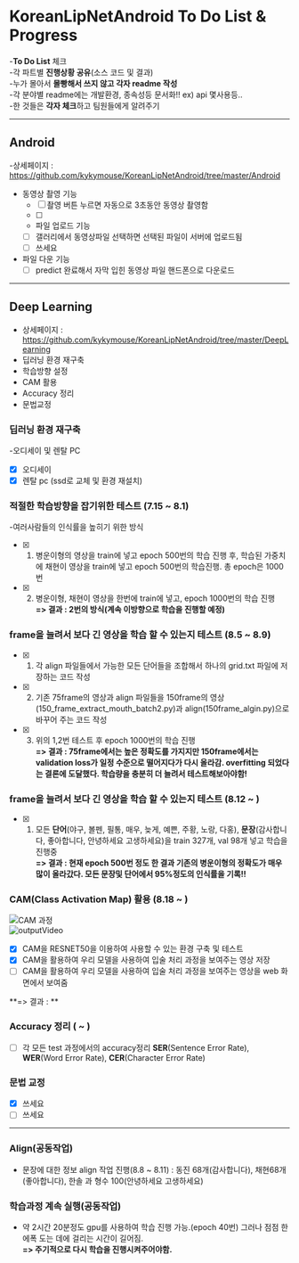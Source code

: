 # KoreanLipNetAndroid To Do List & Progress 
-**To Do List** 체크  
-각 파트별 **진행상황 공유**(소스 코드 및 결과)  
-누가 몰아서 **몰빵해서 쓰지 않고 각자 readme 작성**  
-각 분야별 readme에는 개발환경, 종속성등 문서화!! ex) api 몇사용등..  
-한 것들은 **각자 체크**하고 팀원들에게 알려주기

<hr>

## Android
-상세페이지 : https://github.com/kykymouse/KoreanLipNetAndroid/tree/master/Android  
- 동영상 촬영 기능
  - [ ] 촬영 버튼 누르면 자동으로 3초동안 동영상 촬영함
  - [ ] 
  - 파일 업로드 기능
  - [ ] 갤러리에서 동영상파일 선택하면 선택된 파일이 서버에 업로드됨
  - [ ] 쓰세요
- 파일 다운 기능
  - [ ] predict 완료해서 자막 입힌 동영상 파일 핸드폰으로 다운로드
  
<hr>


## Deep Learning
- 상세페이지 : https://github.com/kykymouse/KoreanLipNetAndroid/tree/master/DeepLearning  
- 딥러닝 환경 재구축  
- 학습방향 설정
- CAM 활용
- Accuracy 정리
- 문법교정

### 딥러닝 환경 재구축
-오디세이 및 렌탈 PC
  - [x] 오디세이
  - [x] 렌탈 pc (ssd로 교체 및 환경 재설치)

### **적절한 학습방향을 잡기위한 테스트** (7.15 ~ 8.1)
-여러사람들의 인식률을 높히기 위한 방식
  - [x] 1. 병운이형의 영상을 train에 넣고 epoch 500번의 학습 진행 후, 학습된 가중치에 채현이 영상을 train에 넣고 epoch 500번의 학습진행. 총 epoch은 1000번
  - [x] 2. 병운이형, 채현이 영상을 한번에 train에 넣고, epoch 1000번의 학습 진행  
**=> 결과 : 2번의 방식(계속 이방향으로 학습을 진행할 예정)**  

### **frame을 늘려서 보다 긴 영상을 학습 할 수 있는지 테스트** (8.5 ~ 8.9)
  - [x] 1. 각 align 파일들에서 가능한 모든 단어들을 조합해서 하나의 grid.txt 파일에 저장하는 코드 작성
  - [x] 2. 기존 75frame의 영상과 align 파일들을 150frame의 영상(150_frame_extract_mouth_batch2.py)과 align(150frame_algin.py)으로 바꾸어 주는 코드 작성
  - [x] 3. 위의 1,2번 테스트 후 epoch 1000번의 학습 진행  
**=> 결과 : 75frame에서는 높은 정확도를 가지지만 150frame에서는 validation loss가 일정 수준으로 떨어지다가 다시 올라감. overfitting 되었다는 결론에 도달했다. 학습량을 충분히 더 늘려서 테스트해보아야함!**    

### **frame을 늘려서 보다 긴 영상을 학습 할 수 있는지 테스트** (8.12 ~ )
  - [x] 1. 모든 **단어**(야구, 볼펜, 필통, 매우, 늦게, 예쁜, 주황, 노랑, 다홍), **문장**(감사합니다, 좋아합니다, 안녕하세요 고생하세요)을 train 327개, val 98개 넣고 학습을 진행중  
**=> 결과 : 현재 epoch 500번 정도 한 결과 기존의 병운이형의 정확도가 매우 많이 올라갔다. 모든 문장및 단어에서 95%정도의 인식률을 기록!!**

### **CAM(Class Activation Map) 활용** (8.18 ~ )
  ![CAM 과정](https://user-images.githubusercontent.com/32935365/63221598-76b13d80-c1d6-11e9-9ef4-5c6508f0bfd9.png)   
  ![outputVideo](https://user-images.githubusercontent.com/32935365/63223313-3b226d80-c1ee-11e9-8d20-096909e73cdc.gif)
  - [x] CAM을 RESNET50을 이용하여 사용할 수 있는 환경 구축 및 테스트
  - [x] CAM을 활용하여 우리 모델을 사용하여 입술 처리 과정을 보여주는 영상 저장
  - [ ] CAM을 활용하여 우리 모델을 사용하여 입술 처리 과정을 보여주는 영상을 web 화면에서 보여줌

**=> 결과 : **

### **Accuracy 정리** ( ~ )
  - [ ] 각 모든 test 과정에서의 accuracy정리 **SER**(Sentence Error Rate), **WER**(Word Error Rate), **CER**(Character Error Rate)


### **문법 교정**
  - [x] 쓰세요
  - [ ] 쓰세요
  
<hr>
  
### Align(공동작업)
- 문장에 대한 정보 align 작업 진행(8.8 ~ 8.11) : 동진 68개(감사합니다), 채현68개(좋아합니다), 한솔 과 형수 100(안녕하세요 고생하세요)

### 학습과정 계속 실행(공동작업)
- 약 2시간 20분정도 gpu를 사용하여 학습 진행 가능.(epoch 40번) 그러나 점점 한 에폭 도는 데에 걸리는 시간이 길어짐.  
   **=> 주기적으로 다시 학습을 진행시켜주어야함.**

